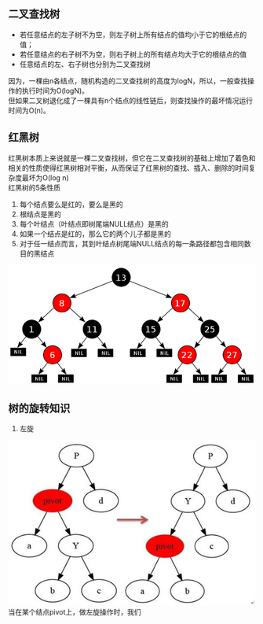 ## 二叉查找树
* 若任意结点的左子树不为空，则左子树上所有结点的值均小于它的根结点的值；
* 若任意结点的右子树不为空，则右子树上的所有结点均大于它的根结点的值
* 任意结点的左、右子树也分别为二叉查找树

因为，一棵由n各结点，随机构造的二叉查找树的高度为logN，所以，一般查找操作的执行时间为O(logN)。<br>
但如果二叉树退化成了一棵具有n个结点的线性链后，则查找操作的最坏情况运行时间为O(n)。

## 红黑树
红黑树本质上来说就是一棵二叉查找树，但它在二叉查找树的基础上增加了着色和相关的性质使得红黑树相对平衡，从而保证了红黑树的查找、插入、删除的时间复杂度最坏为O(log n)<br>
红黑树的5条性质
1. 每个结点要么是红的，要么是黑的
2. 根结点是黑的
3. 每个叶结点（叶结点即树尾端NULL结点）是黑的
4. 如果一个结点是红的，那么它的两个儿子都是黑的
5. 对于任一结点而言，其到叶结点树尾端NULL结点的每一条路径都包含相同数目的黑结点
<img src="https://github.com/julycoding/The-Art-Of-Programming-By-July/raw/master/ebook/images/rbtree/1.png">

## 树的旋转知识
1. 左旋
<img src="https://github.com/julycoding/The-Art-Of-Programming-By-July/raw/master/ebook/images/rbtree/2.jpg">
当在某个结点pivot上，做左旋操作时，我们